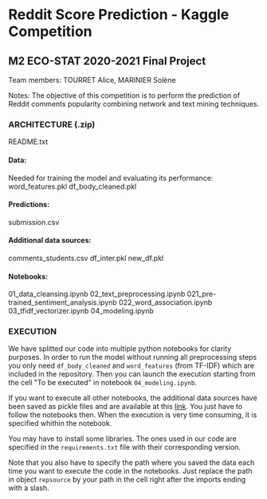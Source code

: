 # Reddit Score Prediction - Kaggle Competition
## M2 ECO-STAT 2020-2021 Final Project

Team members: TOURRET Alice, MARINIER Solène

Notes: The objective of this competition is to perform the prediction of Reddit comments popularity combining network and text mining techniques.

### ARCHITECTURE (.zip)

README.txt

#### Data:
Needed for training the model and evaluating its performance:
word_features.pkl
df_body_cleaned.pkl

#### Predictions:
submission.csv

#### Additional data sources:
comments_students.csv
df_inter.pkl
new_df.pkl

#### Notebooks:
01_data_cleansing.ipynb
02_text_preprocessing.ipynb
021_pre-trained_sentiment_analysis.ipynb
022_word_association.ipynb
03_tfidf_vectorizer.ipynb
04_modeling.ipynb

### EXECUTION

We have splitted our code into multiple python notebooks for clarity purposes. In order to run the model without running all preprocessing steps you only
need `df_body_cleaned` and `word_features` (from TF-IDF) which are included in the repository. Then you can launch the execution starting from the cell "To be executed" in notebook `04_modeling.ipynb`. 

If you want to execute all other notebooks, the additional data sources have been saved as pickle files and are available at this [link](https://filesender.renater.fr/?s=download&token=8fdeec5c-b11b-4024-95bb-4c4f7870b578). You just have to follow the notebooks then. When the execution is very time consuming,
it is specified whithin the notebook.

You may have to install some libraries. The ones used in our code are specified in the `requirements.txt` file with their corresponding version.

Note that you also have to specify the path where you saved the data each time you want to execute the code in the notebooks. Just replace the path in object `repsource` by your path in the cell right after the imports ending with a slash.
    

